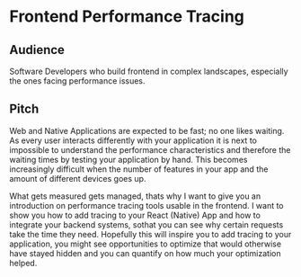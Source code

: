 # Frontend Performance Tracing

## Audience

Software Developers who build frontend in complex landscapes, especially the ones facing performance issues.

## Pitch

Web and Native Applications are expected to be fast; no one likes waiting.
As every user interacts differently with your application it is next to impossible to understand the performance characteristics and therefore the waiting times by testing your application by hand.
This becomes increasingly difficult when the number of features in your app and the amount of different devices goes up.

What gets measured gets managed, thats why I want to give you an introduction on performance tracing tools usable in the frontend.
I want to show you how to add tracing to your React (Native) App and how to integrate your backend systems, sothat you can see why certain requests take the time they need.
Hopefully this will inspire you to add tracing to your application, you might see opportunities to optimize that would otherwise have stayed hidden and you can quantify on how much your optimization helped.
